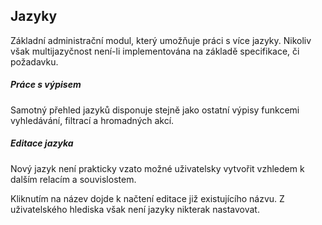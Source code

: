 ## Jazyky

Základní administrační modul, který umožňuje práci s více jazyky. Nikoliv však multijazyčnost není-li implementována na základě specifikace, či požadavku.


##### Práce s výpisem

Samotný přehled jazyků disponuje stejně jako ostatní výpisy funkcemi vyhledávání, filtrací a hromadných akcí.


##### Editace jazyka

Nový jazyk není prakticky vzato možné uživatelsky vytvořit vzhledem k dalším relacím a souvislostem.

Kliknutím na název dojde k načtení editace již existujícího názvu. Z uživatelského hlediska však není jazyky nikterak nastavovat.